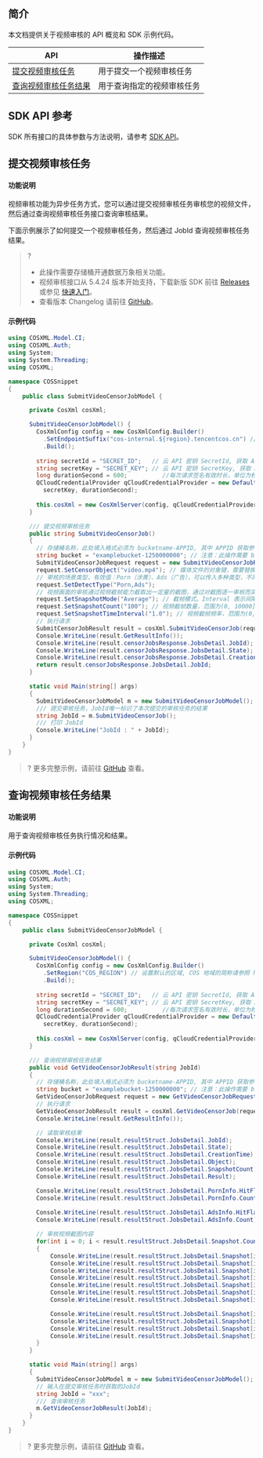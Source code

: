 ## 简介

本文档提供关于视频审核的 API 概览和 SDK 示例代码。

| API                             | 操作描述                           |
| ----------------------------------| ---------------------------------- |
| [提交视频审核任务](https://cloud.tencent.com/document/product/436/47316)  | 用于提交一个视频审核任务   |
| [查询视频审核任务结果](https://cloud.tencent.com/document/product/436/47317)  | 用于查询指定的视频审核任务   |

## SDK API 参考

SDK 所有接口的具体参数与方法说明，请参考 [SDK API](https://cos-dotnet-sdk-doc-1253960454.file.myqcloud.com/)。

## 提交视频审核任务

#### 功能说明

视频审核功能为异步任务方式，您可以通过提交视频审核任务审核您的视频文件，然后通过查询视频审核任务接口查询审核结果。

下面示例展示了如何提交一个视频审核任务，然后通过 JobId 查询视频审核任务结果。

>?
> - 此操作需要存储桶开通数据万象相关功能。
> - 视频审核接口从 5.4.24 版本开始支持，下载新版 SDK 前往 [Releases](https://github.com/tencentyun/qcloud-sdk-dotnet/releases) 或参见 [快速入门](https://cloud.tencent.com/document/product/436/32819)。
> - 查看版本 Changelog 请前往 [GitHub](https://github.com/tencentyun/qcloud-sdk-dotnet/blob/master/CHANGELOG.md)。
> 


#### 示例代码

[//]: #	".cssg-snippet-SubmitVideoCensorJobModel"

```cs
using COSXML.Model.CI;
using COSXML.Auth;
using System;
using System.Threading;
using COSXML;

namespace COSSnippet
{
    public class SubmitVideoCensorJobModel {

      private CosXml cosXml;

      SubmitVideoCensorJobModel() {
        CosXmlConfig config = new CosXmlConfig.Builder()
          .SetEndpointSuffix("cos-internal.${region}.tencentcos.cn") // 以内网访问为例, 设置访问 COS 的域名, 内外网域名及地域名称参见 https://cloud.tencent.com/document/product/436/6224 
          .Build();
        
        string secretId = "SECRET_ID";   // 云 API 密钥 SecretId, 获取 API 密钥请参照 https://console.cloud.tencent.com/cam/capi
        string secretKey = "SECRET_KEY"; // 云 API 密钥 SecretKey, 获取 API 密钥请参照 https://console.cloud.tencent.com/cam/capi
        long durationSecond = 600;          //每次请求签名有效时长，单位为秒
        QCloudCredentialProvider qCloudCredentialProvider = new DefaultQCloudCredentialProvider(secretId, 
          secretKey, durationSecond);
        
        this.cosXml = new CosXmlServer(config, qCloudCredentialProvider);
      }

      /// 提交视频审核任务
      public string SubmitVideoCensorJob()
      {
        // 存储桶名称，此处填入格式必须为 bucketname-APPID, 其中 APPID 获取参考 https://console.cloud.tencent.com/developer
        string bucket = "examplebucket-1250000000"; // 注意：此操作需要 bucket 开通内容审核相关功能
        SubmitVideoCensorJobRequest request = new SubmitVideoCensorJobRequest(bucket);
        request.SetCensorObject("video.mp4"); // 媒体文件的对象键，需要替换成桶内存在的媒体文件的对象键
        // 审核的场景类型，有效值：Porn（涉黄）、Ads（广告），可以传入多种类型，不同类型以逗号分隔，例如：Porn,Ads
        request.SetDetectType("Porn,Ads");
        // 视频画面的审核通过视频截帧能力截取出一定量的截图，通过对截图逐一审核而实现的，该参数用于指定视频截帧的配置。
        request.SetSnapshotMode("Average"); // 截帧模式。Interval 表示间隔模式；Average 表示平均模式；Fps 表示固定帧率模式。
        request.SetSnapshotCount("100"); // 视频截帧数量，范围为(0, 10000]
        request.SetSnapshotTimeInterval("1.0"); // 视频截帧频率，范围为(0, 60]，单位为秒，支持 float 格式，执行精度精确到毫秒
        // 执行请求
        SubmitCensorJobResult result = cosXml.SubmitVideoCensorJob(request);
        Console.WriteLine(result.GetResultInfo());
        Console.WriteLine(result.censorJobsResponse.JobsDetail.JobId);
        Console.WriteLine(result.censorJobsResponse.JobsDetail.State);
        Console.WriteLine(result.censorJobsResponse.JobsDetail.CreationTime);
        return result.censorJobsResponse.JobsDetail.JobId;
      }

      static void Main(string[] args)
      {
        SubmitVideoCensorJobModel m = new SubmitVideoCensorJobModel();
        /// 提交审核任务，JobId唯一标识了本次提交的审核任务的结果
        string JobId = m.SubmitVideoCensorJob();
        /// 打印 JobId
        Console.WriteLine("JobId : " + JobId);
      }
    }
}

```

>? 更多完整示例，请前往 [GitHub](https://github.com/tencentyun/cos-snippets/blob/master/dotnet/dist/SubmitVideoCensorJob.cs) 查看。
> 


## 查询视频审核任务结果

#### 功能说明

用于查询视频审核任务执行情况和结果。

#### 示例代码

[//]: #	".cssg-snippet-SubmitVideoCensorJobModel"

```cs
using COSXML.Model.CI;
using COSXML.Auth;
using System;
using System.Threading;
using COSXML;

namespace COSSnippet
{
    public class SubmitVideoCensorJobModel {

      private CosXml cosXml;

      SubmitVideoCensorJobModel() {
        CosXmlConfig config = new CosXmlConfig.Builder()
          .SetRegion("COS_REGION") // 设置默认的区域, COS 地域的简称请参照 https://cloud.tencent.com/document/product/436/6224 
          .Build();
        
        string secretId = "SECRET_ID";   // 云 API 密钥 SecretId, 获取 API 密钥请参照 https://console.cloud.tencent.com/cam/capi
        string secretKey = "SECRET_KEY"; // 云 API 密钥 SecretKey, 获取 API 密钥请参照 https://console.cloud.tencent.com/cam/capi
        long durationSecond = 600;          //每次请求签名有效时长，单位为秒
        QCloudCredentialProvider qCloudCredentialProvider = new DefaultQCloudCredentialProvider(secretId, 
          secretKey, durationSecond);
        
        this.cosXml = new CosXmlServer(config, qCloudCredentialProvider);
      }

      /// 查询视频审核任务结果
      public void GetVideoCensorJobResult(string JobId)
      {
        // 存储桶名称，此处填入格式必须为 bucketname-APPID, 其中 APPID 获取参考 https://console.cloud.tencent.com/developer
        string bucket = "examplebucket-1250000000"; // 注意：此操作需要 bucket 开通内容审核相关功能
        GetVideoCensorJobRequest request = new GetVideoCensorJobRequest(bucket, JobId);
        // 执行请求
        GetVideoCensorJobResult result = cosXml.GetVideoCensorJob(request);
        Console.WriteLine(result.GetResultInfo());

        // 读取审核结果
        Console.WriteLine(result.resultStruct.JobsDetail.JobId);
        Console.WriteLine(result.resultStruct.JobsDetail.State);
        Console.WriteLine(result.resultStruct.JobsDetail.CreationTime);
        Console.WriteLine(result.resultStruct.JobsDetail.Object);
        Console.WriteLine(result.resultStruct.JobsDetail.SnapshotCount);
        Console.WriteLine(result.resultStruct.JobsDetail.Result);

        Console.WriteLine(result.resultStruct.JobsDetail.PornInfo.HitFlag);
        Console.WriteLine(result.resultStruct.JobsDetail.PornInfo.Count);
                
        Console.WriteLine(result.resultStruct.JobsDetail.AdsInfo.HitFlag);
        Console.WriteLine(result.resultStruct.JobsDetail.AdsInfo.Count);

        // 审核视频截图内容
        for(int i = 0; i < result.resultStruct.JobsDetail.Snapshot.Count; i++)
        {
            Console.WriteLine(result.resultStruct.JobsDetail.Snapshot[i].Url);
            Console.WriteLine(result.resultStruct.JobsDetail.Snapshot[i].Text);
            Console.WriteLine(result.resultStruct.JobsDetail.Snapshot[i].SnapshotTime);
            Console.WriteLine(result.resultStruct.JobsDetail.Snapshot[i].PornInfo.HitFlag);
            Console.WriteLine(result.resultStruct.JobsDetail.Snapshot[i].PornInfo.Score);
            Console.WriteLine(result.resultStruct.JobsDetail.Snapshot[i].PornInfo.Label);
            Console.WriteLine(result.resultStruct.JobsDetail.Snapshot[i].PornInfo.SubLabel);

            Console.WriteLine(result.resultStruct.JobsDetail.Snapshot[i].AdsInfo.HitFlag);
            Console.WriteLine(result.resultStruct.JobsDetail.Snapshot[i].AdsInfo.Score);
            Console.WriteLine(result.resultStruct.JobsDetail.Snapshot[i].AdsInfo.Label);
            Console.WriteLine(result.resultStruct.JobsDetail.Snapshot[i].AdsInfo.SubLabel);
        }
      }

      static void Main(string[] args)
      {
        SubmitVideoCensorJobModel m = new SubmitVideoCensorJobModel();
        // 输入在提交审核任务时获取的JobId
        string JobId = "xxx";
        /// 查询审核任务
        m.GetVideoCensorJobResult(JobId);
      }
    }
}

```

>? 更多完整示例，请前往 [GitHub](https://github.com/tencentyun/cos-snippets/blob/master/dotnet/dist/SubmitVideoCensorJob.cs) 查看。
>

